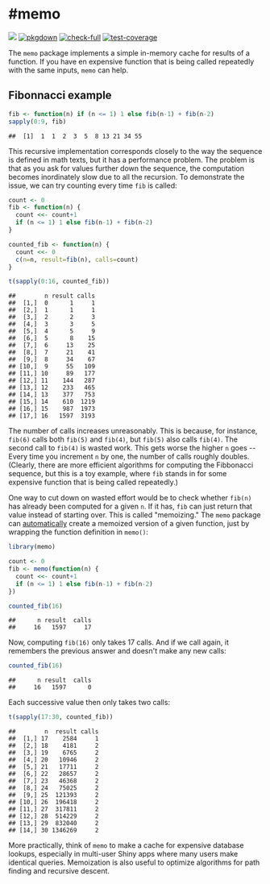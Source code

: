 #memo
======  

[![](https://www.r-pkg.org/badges/version/async?color=purple)](https://cran.r-project.org/package=memo)
[![pkgdown](https://github.com/crowding/memo/workflows/pkgdown/badge.svg)](https://github.com/crowding/memo/actions)
[![check-full](https://github.com/crowding/memo/workflows/check-full/badge.svg)](https://github.com/crowding/memo/actions)
[![test-coverage](https://github.com/crowding/memo/workflows/test-coverage/badge.svg)](https://github.com/crowding/memo/actions)

The `memo` package implements a simple in-memory cache for results of a function. If you have en expensive function that is being called repeatedly with the same inputs, `memo` can help.

## Fibonnacci example


```r
fib <- function(n) if (n <= 1) 1 else fib(n-1) + fib(n-2)
sapply(0:9, fib)
```

```
##  [1]  1  1  2  3  5  8 13 21 34 55
```

This recursive implementation corresponds closely to the way the sequence is defined in math texts, but it has a performance problem. The problem is that as you ask for values further down the sequence, the computation becomes inordinately slow due to all the recursion. To demonstrate the issue, we can try counting every time `fib` is
called:


```r
count <- 0
fib <- function(n) {
  count <<- count+1
  if (n <= 1) 1 else fib(n-1) + fib(n-2)
}

counted_fib <- function(n) {
  count <<- 0
  c(n=n, result=fib(n), calls=count)
}

t(sapply(0:16, counted_fib))
```

```
##        n result calls
##  [1,]  0      1     1
##  [2,]  1      1     1
##  [3,]  2      2     3
##  [4,]  3      3     5
##  [5,]  4      5     9
##  [6,]  5      8    15
##  [7,]  6     13    25
##  [8,]  7     21    41
##  [9,]  8     34    67
## [10,]  9     55   109
## [11,] 10     89   177
## [12,] 11    144   287
## [13,] 12    233   465
## [14,] 13    377   753
## [15,] 14    610  1219
## [16,] 15    987  1973
## [17,] 16   1597  3193
```

The number of calls increases unreasonably. This is because, for instance, `fib(6)` calls both `fib(5)` and `fib(4)`, but `fib(5)` also calls `fib(4)`. The second call to `fib(4)` is wasted work. This gets worse the higher `n` goes -- Every time you increment `n` by one, the number of calls roughly doubles.  (Clearly, there are more efficient algorithms for computing the Fibbonacci sequence, but this is a toy example, where `fib` stands in for some expensive function that is being called repeatedly.)

One way to cut down on wasted effort would be to check whether `fib(n)` has already been computed for a given `n`. If it has, `fib` can just return that value instead of starting over. This is called "memoizing." The `memo` package can [automatically]() create a memoized version of a given function, just by wrapping the function definition in `memo()`:

[automatically]:  https://en.wikipedia.org/wiki/Memoization#Automatic_memoization


```r
library(memo)

count <- 0
fib <- memo(function(n) {
  count <<- count+1
  if (n <= 1) 1 else fib(n-1) + fib(n-2)
})

counted_fib(16)
```

```
##      n result  calls 
##     16   1597     17
```
Now, computing `fib(16)` only takes 17 calls. And if we call again, it remembers the previous answer and doesn't make any new calls:

```r
counted_fib(16)
```

```
##      n result  calls 
##     16   1597      0
```
Each successive value then only takes two calls:

```r
t(sapply(17:30, counted_fib))
```

```
##        n  result calls
##  [1,] 17    2584     1
##  [2,] 18    4181     2
##  [3,] 19    6765     2
##  [4,] 20   10946     2
##  [5,] 21   17711     2
##  [6,] 22   28657     2
##  [7,] 23   46368     2
##  [8,] 24   75025     2
##  [9,] 25  121393     2
## [10,] 26  196418     2
## [11,] 27  317811     2
## [12,] 28  514229     2
## [13,] 29  832040     2
## [14,] 30 1346269     2
```

More practically, think of `memo` to make a cache for expensive database lookups, especially in multi-user Shiny apps where many users make identical queries. Memoization is also useful to optimize algorithms for path finding and recursive descent.

